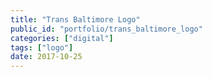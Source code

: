 ```yaml
---
title: "Trans Baltimore Logo"
public_id: "portfolio/trans_baltimore_logo"
categories: ["digital"]
tags: ["logo"]
date: 2017-10-25
---
```

